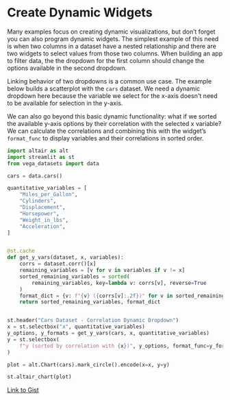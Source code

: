 # Create Dynamic Widgets

Many examples focus on creating dynamic visualizations, but don’t forget you can also program dynamic widgets. The simplest example of this need is when two columns in a dataset have a nested relationship and there are two widgets to select values from those two columns. When building an app to filter data, the the dropdown for the first column should change the options available in the second dropdown.

Linking behavior of two dropdowns is a common use case. The example below builds a scatterplot with the `cars` dataset. We need a dynamic dropdown here because the variable we select for the x-axis doesn't need to be available for selection in the y-axis.

We can also go beyond this basic dynamic functionality: what if we sorted the available y-axis options by their correlation with the selected x variable? We can calculate the correlations and combining this with the widget’s `format_func` to display variables and their correlations in sorted order.

```python
import altair as alt
import streamlit as st
from vega_datasets import data

cars = data.cars()

quantitative_variables = [
    "Miles_per_Gallon",
    "Cylinders",
    "Displacement",
    "Horsepower",
    "Weight_in_lbs",
    "Acceleration",
]


@st.cache
def get_y_vars(dataset, x, variables):
    corrs = dataset.corr()[x]
    remaining_variables = [v for v in variables if v != x]
    sorted_remaining_variables = sorted(
        remaining_variables, key=lambda v: corrs[v], reverse=True
    )
    format_dict = {v: f"{v} ({corrs[v]:.2f})" for v in sorted_remaining_variables}
    return sorted_remaining_variables, format_dict


st.header("Cars Dataset - Correlation Dynamic Dropdown")
x = st.selectbox("x", quantitative_variables)
y_options, y_formats = get_y_vars(cars, x, quantitative_variables)
y = st.selectbox(
    f"y (sorted by correlation with {x})", y_options, format_func=y_formats.get
)

plot = alt.Chart(cars).mark_circle().encode(x=x, y=y)

st.altair_chart(plot)
```

[Link to Gist](https://gist.github.com/pmbaumgartner/23d919cb7badd3ce4f2807af68897a75/raw/72b71923cb4db876b64fbd6283f2380d4cce1020/dynamic_widget.py)